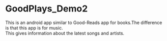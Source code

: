 # GoodPlays_Demo2
This is an android app similar to Good-Reads app for books.The difference is that this app is for music.</br>
This gives information about the latest songs and artists.
